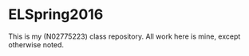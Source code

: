# ELSpring2016
This is my (N02775223) class repository. All work here is mine, except otherwise noted.
